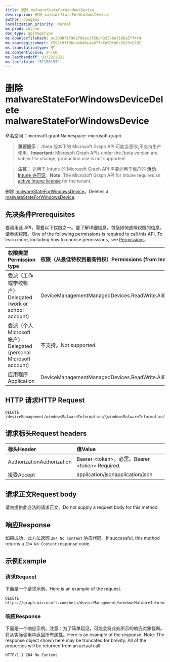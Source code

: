 ```yaml
---
title: 删除 malwareStateForWindowsDevice
description: 删除 malwareStateForWindowsDevice。
author: dougeby
localization_priority: Normal
ms.prod: intune
doc_type: apiPageType
ms.openlocfilehash: ec2898f1f9d2f88ec3f5bc43257bef108a5ff4f4
ms.sourcegitcommit: f592c9ff96ceeb40caa67fcfe90fe6c8525cb7d2
ms.translationtype: MT
ms.contentlocale: zh-CN
ms.lasthandoff: 03/23/2021
ms.locfileid: "51150197"
---
```

# <a name="delete-malwarestateforwindowsdevice"></a><span data-ttu-id="98915-103">删除 malwareStateForWindowsDevice</span><span class="sxs-lookup"><span data-stu-id="98915-103">Delete malwareStateForWindowsDevice</span></span>

<span data-ttu-id="98915-104">命名空间：microsoft.graph</span><span class="sxs-lookup"><span data-stu-id="98915-104">Namespace: microsoft.graph</span></span>

> <span data-ttu-id="98915-105">**重要提示：** /beta 版本下的 Microsoft Graph API 可能会更改;不支持生产使用。</span><span class="sxs-lookup"><span data-stu-id="98915-105">**Important:** Microsoft Graph APIs under the /beta version are subject to change; production use is not supported.</span></span>

> <span data-ttu-id="98915-106">**注意：** 适用于 Intune 的 Microsoft Graph API 需要适用于租户的 [活动 Intune 许可证](https://go.microsoft.com/fwlink/?linkid=839381)。</span><span class="sxs-lookup"><span data-stu-id="98915-106">**Note:** The Microsoft Graph API for Intune requires an [active Intune license](https://go.microsoft.com/fwlink/?linkid=839381) for the tenant.</span></span>

<span data-ttu-id="98915-107">删除 [malwareStateForWindowsDevice](../resources/intune-devices-malwarestateforwindowsdevice.md)。</span><span class="sxs-lookup"><span data-stu-id="98915-107">Deletes a [malwareStateForWindowsDevice](../resources/intune-devices-malwarestateforwindowsdevice.md).</span></span>

## <a name="prerequisites"></a><span data-ttu-id="98915-108">先决条件</span><span class="sxs-lookup"><span data-stu-id="98915-108">Prerequisites</span></span>
<span data-ttu-id="98915-p101">要调用此 API，需要以下权限之一。要了解详细信息，包括如何选择权限的信息，请参阅[权限](/graph/permissions-reference)。</span><span class="sxs-lookup"><span data-stu-id="98915-p101">One of the following permissions is required to call this API. To learn more, including how to choose permissions, see [Permissions](/graph/permissions-reference).</span></span>

|<span data-ttu-id="98915-111">权限类型</span><span class="sxs-lookup"><span data-stu-id="98915-111">Permission type</span></span>|<span data-ttu-id="98915-112">权限（从最低特权到最高特权）</span><span class="sxs-lookup"><span data-stu-id="98915-112">Permissions (from least to most privileged)</span></span>|
|:---|:---|
|<span data-ttu-id="98915-113">委派（工作或学校帐户）</span><span class="sxs-lookup"><span data-stu-id="98915-113">Delegated (work or school account)</span></span>|<span data-ttu-id="98915-114">DeviceManagementManagedDevices.ReadWrite.All</span><span class="sxs-lookup"><span data-stu-id="98915-114">DeviceManagementManagedDevices.ReadWrite.All</span></span>|
|<span data-ttu-id="98915-115">委派（个人 Microsoft 帐户）</span><span class="sxs-lookup"><span data-stu-id="98915-115">Delegated (personal Microsoft account)</span></span>|<span data-ttu-id="98915-116">不支持。</span><span class="sxs-lookup"><span data-stu-id="98915-116">Not supported.</span></span>|
|<span data-ttu-id="98915-117">应用程序</span><span class="sxs-lookup"><span data-stu-id="98915-117">Application</span></span>|<span data-ttu-id="98915-118">DeviceManagementManagedDevices.ReadWrite.All</span><span class="sxs-lookup"><span data-stu-id="98915-118">DeviceManagementManagedDevices.ReadWrite.All</span></span>|

## <a name="http-request"></a><span data-ttu-id="98915-119">HTTP 请求</span><span class="sxs-lookup"><span data-stu-id="98915-119">HTTP Request</span></span>
<!-- {
  "blockType": "ignored"
}
-->
``` http
DELETE /deviceManagement/windowsMalwareInformation/{windowsMalwareInformationId}/deviceMalwareStates/{malwareStateForWindowsDeviceId}
```

## <a name="request-headers"></a><span data-ttu-id="98915-120">请求标头</span><span class="sxs-lookup"><span data-stu-id="98915-120">Request headers</span></span>
|<span data-ttu-id="98915-121">标头</span><span class="sxs-lookup"><span data-stu-id="98915-121">Header</span></span>|<span data-ttu-id="98915-122">值</span><span class="sxs-lookup"><span data-stu-id="98915-122">Value</span></span>|
|:---|:---|
|<span data-ttu-id="98915-123">Authorization</span><span class="sxs-lookup"><span data-stu-id="98915-123">Authorization</span></span>|<span data-ttu-id="98915-124">Bearer &lt;token&gt;。必需。</span><span class="sxs-lookup"><span data-stu-id="98915-124">Bearer &lt;token&gt; Required.</span></span>|
|<span data-ttu-id="98915-125">接受</span><span class="sxs-lookup"><span data-stu-id="98915-125">Accept</span></span>|<span data-ttu-id="98915-126">application/json</span><span class="sxs-lookup"><span data-stu-id="98915-126">application/json</span></span>|

## <a name="request-body"></a><span data-ttu-id="98915-127">请求正文</span><span class="sxs-lookup"><span data-stu-id="98915-127">Request body</span></span>
<span data-ttu-id="98915-128">请勿提供此方法的请求正文。</span><span class="sxs-lookup"><span data-stu-id="98915-128">Do not supply a request body for this method.</span></span>

## <a name="response"></a><span data-ttu-id="98915-129">响应</span><span class="sxs-lookup"><span data-stu-id="98915-129">Response</span></span>
<span data-ttu-id="98915-130">如果成功，此方法返回 `204 No Content` 响应代码。</span><span class="sxs-lookup"><span data-stu-id="98915-130">If successful, this method returns a `204 No Content` response code.</span></span>

## <a name="example"></a><span data-ttu-id="98915-131">示例</span><span class="sxs-lookup"><span data-stu-id="98915-131">Example</span></span>

### <a name="request"></a><span data-ttu-id="98915-132">请求</span><span class="sxs-lookup"><span data-stu-id="98915-132">Request</span></span>
<span data-ttu-id="98915-133">下面是一个请求示例。</span><span class="sxs-lookup"><span data-stu-id="98915-133">Here is an example of the request.</span></span>
``` http
DELETE https://graph.microsoft.com/beta/deviceManagement/windowsMalwareInformation/{windowsMalwareInformationId}/deviceMalwareStates/{malwareStateForWindowsDeviceId}
```

### <a name="response"></a><span data-ttu-id="98915-134">响应</span><span class="sxs-lookup"><span data-stu-id="98915-134">Response</span></span>
<span data-ttu-id="98915-p102">下面是一个响应示例。注意：为了简单起见，可能会将此处所示的响应对象截断。将从实际调用中返回所有属性。</span><span class="sxs-lookup"><span data-stu-id="98915-p102">Here is an example of the response. Note: The response object shown here may be truncated for brevity. All of the properties will be returned from an actual call.</span></span>
``` http
HTTP/1.1 204 No Content
```




